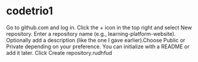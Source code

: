 # codetrio1
Go to github.com  and log in.  Click the + icon in the top right and select New repository.  Enter a repository name (e.g., learning-platform-website).  Optionally add a description (like the one I gave earlier).Choose Public or Private depending on your preference.  You can initialize with a README or add it later.  Click Create repository.rudhfud
